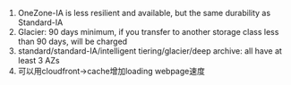 1. OneZone-IA is less resilient and available, but the same durability as Standard-IA
2. Glacier: 90 days minimum, if you transfer to another storage class less than 90 days, will be charged 
3. standard/standard-IA/intelligent tiering/glacier/deep archive: all have at least 3 AZs
4. 可以用cloudfront->cache增加loading webpage速度
